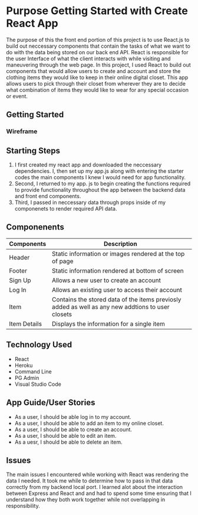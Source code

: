 # Purpose Getting Started with Create React App

The purpose of this the front end portion of this project is to use React.js to build out neccessary components that contain the tasks of what we want to do with the data being stored on our back end API. React is responsible for the user Interface of what the client interacts with while visiting and maneuvering through the web page. In this project, I used React to build out components that would allow users to create and account and store the clothing items they would like to keep in their online digital closet. This app allows users to pick through their closet from wherever they are to decide what combination of items they would like to wear for any special occasion or event.  

## Getting Started
### Wireframe

## Starting Steps
1. I first created my react app and downloaded the neccessary dependencies. I, then set up my app.js along with entering the starter codes the main components I knew I would need for app functionality.
2. Second, I returned to my app. js to begin creating the functions required to provide functionality throughout the app between the backend data and front end components.
3. Third, I passed in neccessary data through props inside of my componenets to render required API data. 

## Componenents
|**Components**| **Description**|
|--------------|----------------|
| Header       | Static information or images rendered at the top of page|
| Footer       | Static information rendered at bottom of screen|
| Sign Up      | Allows a new user to create an account|
| Log In       | Allows an existing user to access their account|
| Item         | Contains the stored data of the items previosly added as well as any new addtions to user closets|
| Item Details | Displays the information for a single item|

## Technology Used
* React
* Heroku
* Command Line
* PG Admin
* Visual Studio Code

## App Guide/User Stories
- As a user, I should be able log in to my account.
- As a user, I should be able to add an item to my online closet.
- As a user, I should be able to create an account.
- As a user, I should be able to edit an item. 
- As a uesr, I should be able to delete an item.


## Issues
The main issues I encountered while working with React was rendering the data I needed. It took me while to determine how to pass in that data correctly from my backend local port. I learned alot about the interaction between Express and React and and had to spend some time ensuring that I understand how they both work together while not overlapping in responsibility. 
